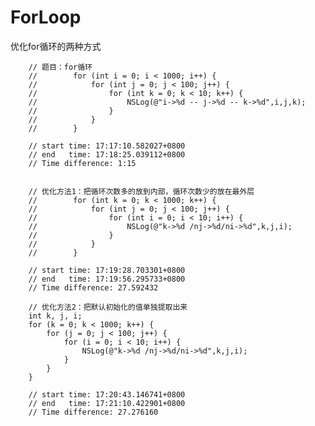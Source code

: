 # ForLoop
优化for循环的两种方式

        // 题目：for循环
        //        for (int i = 0; i < 1000; i++) {
        //            for (int j = 0; j < 100; j++) {
        //                for (int k = 0; k < 10; k++) {
        //                    NSLog(@"i->%d -- j->%d -- k->%d",i,j,k);
        //                }
        //            }
        //        }
        
        // start time: 17:17:10.582027+0800
        // end   time: 17:18:25.039112+0800
        // Time difference: 1:15
        
        
        // 优化方法1：把循环次数多的放到内部，循环次数少的放在最外层
        //        for (int k = 0; k < 1000; k++) {
        //            for (int j = 0; j < 100; j++) {
        //                for (int i = 0; i < 10; i++) {
        //                    NSLog(@"k->%d /nj->%d/ni->%d",k,j,i);
        //                }
        //            }
        //        }
        
        // start time: 17:19:28.703301+0800
        // end   time: 17:19:56.295733+0800
        // Time difference: 27.592432
        
        // 优化方法2：把默认初始化的值单独提取出来
        int k, j, i;
        for (k = 0; k < 1000; k++) {
            for (j = 0; j < 100; j++) {
                for (i = 0; i < 10; i++) {
                    NSLog(@"k->%d /nj->%d/ni->%d",k,j,i);
                }
            }
        }
        
        // start time: 17:20:43.146741+0800
        // end   time: 17:21:10.422901+0800
        // Time difference: 27.276160
